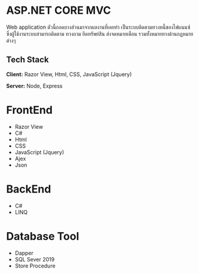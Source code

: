 # ASP.NET CORE MVC 
Web application ตัวนี้ถอดบางส่วนมาจากผลงานที่เคยทำ เป็นระบบติดตามทวงหนี้ของไฟแนนซ์ ซึ่งผู้ใช้งานระบบสามารถติดตาม ทวงถาม ยึดทรัพย์สิน ส่งจดหมายเตือน รวมทั้งหมายทางด้านกฏหมายต่างๆ
## Tech Stack

**Client:** Razor View, Html, CSS, JavaScript (Jquery)

**Server:** Node, Express

# FrontEnd
- Razor View
- C#
- Html
- CSS
- JavaScript (Jquery)
- Ajex
- Json
# BackEnd
- C#
- LINQ
  
# Database Tool
- Dapper
- SQL Sever 2019
- Store Procedure
